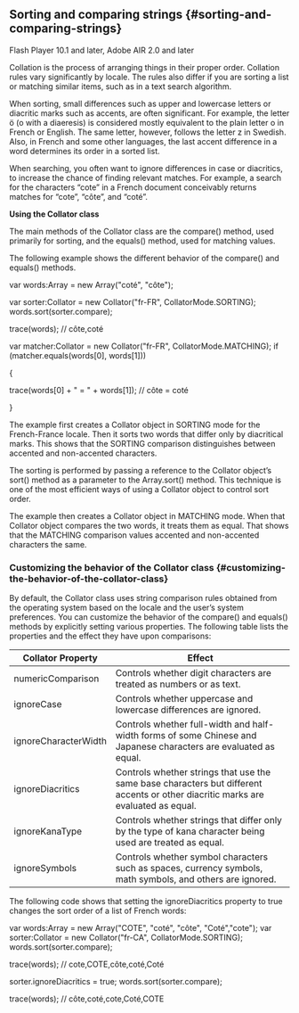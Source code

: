 ## Sorting and comparing strings {#sorting-and-comparing-strings}

Flash Player 10.1 and later, Adobe AIR 2.0 and later

Collation is the process of arranging things in their proper order. Collation rules vary significantly by locale. The rules also differ if you are sorting a list or matching similar items, such as in a text search algorithm.

When sorting, small differences such as upper and lowercase letters or diacritic marks such as accents, are often significant. For example, the letter ö (o with a diaeresis) is considered mostly equivalent to the plain letter o in French or English. The same letter, however, follows the letter z in Swedish. Also, in French and some other languages, the last accent difference in a word determines its order in a sorted list.

When searching, you often want to ignore differences in case or diacritics, to increase the chance of finding relevant matches. For example, a search for the characters “cote” in a French document conceivably returns matches for “cote”, “côte”, and “coté”.

**Using the Collator class**

The main methods of the Collator class are the compare() method, used primarily for sorting, and the equals() method, used for matching values.

The following example shows the different behavior of the compare() and equals() methods.

var words:Array = new Array(&quot;coté&quot;, &quot;côte&quot;);

var sorter:Collator = new Collator(&quot;fr-FR&quot;, CollatorMode.SORTING); words.sort(sorter.compare);

trace(words); // côte,coté

var matcher:Collator = new Collator(&quot;fr-FR&quot;, CollatorMode.MATCHING); if (matcher.equals(words[0], words[1]))

{

trace(words[0] + &quot; = &quot; + words[1]); // côte = coté

}

The example first creates a Collator object in SORTING mode for the French-France locale. Then it sorts two words that differ only by diacritical marks. This shows that the SORTING comparison distinguishes between accented and non-accented characters.

The sorting is performed by passing a reference to the Collator object’s sort() method as a parameter to the Array.sort() method. This technique is one of the most efficient ways of using a Collator object to control sort order.

The example then creates a Collator object in MATCHING mode. When that Collator object compares the two words, it treats them as equal. That shows that the MATCHING comparison values accented and non-accented characters the same.

### Customizing the behavior of the Collator class {#customizing-the-behavior-of-the-collator-class}

By default, the Collator class uses string comparison rules obtained from the operating system based on the locale and the user’s system preferences. You can customize the behavior of the compare() and equals() methods by explicitly setting various properties. The following table lists the properties and the effect they have upon comparisons:

| **Collator Property** | **Effect** |
| --- | --- |
| numericComparison | Controls whether digit characters are treated as numbers or as text. |
| ignoreCase | Controls whether uppercase and lowercase differences are ignored. |
| ignoreCharacterWidth | Controls whether full-width and half-width forms of some Chinese and Japanese characters are evaluated as equal. |
| ignoreDiacritics | Controls whether strings that use the same base characters but different accents or other diacritic marks are evaluated as equal. |
| ignoreKanaType | Controls whether strings that differ only by the type of kana character being used are treated as equal. |
| ignoreSymbols | Controls whether symbol characters such as spaces, currency symbols, math symbols, and others are ignored. |

The following code shows that setting the ignoreDiacritics property to true changes the sort order of a list of French words:

var words:Array = new Array(&quot;COTE&quot;, &quot;coté&quot;, &quot;côte&quot;, &quot;Coté&quot;,&quot;cote&quot;); var sorter:Collator = new Collator(&quot;fr-CA&quot;, CollatorMode.SORTING); words.sort(sorter.compare);

trace(words); // cote,COTE,côte,coté,Coté

sorter.ignoreDiacritics = true; words.sort(sorter.compare);

trace(words); // côte,coté,cote,Coté,COTE